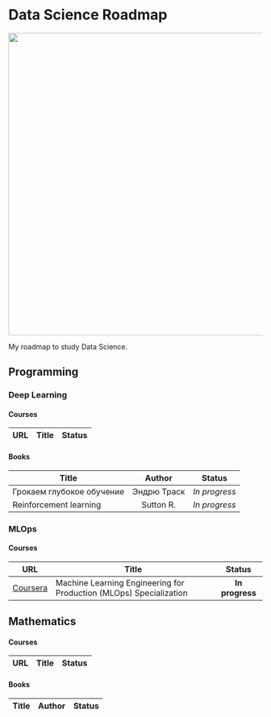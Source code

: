 # Data Science Roadmap

<p align="center"> 
<img src="https://imgs.xkcd.com/comics/machine_learning.png" width="600">
</p>

My roadmap to study Data Science.

## Programming


### Deep Learning
#### Courses
| URL | Title | Status |
| :---: | --- | :---: |

#### Books
| Title | Author | Status |
| --- | :---: | :---: |
| Грокаем глубокое обучение | Эндрю Траск | *In progress* |
| Reinforcement learning | Sutton R. | *In progress* |

### MLOps
#### Courses
| URL | Title | Status |
| :---: | --- | :---: |
| [Coursera](https://www.coursera.org/specializations/machine-learning-engineering-for-production-mlops) | Machine Learning Engineering for Production (MLOps) Specialization | **In progress** |


## Mathematics
#### Courses
| URL | Title | Status |
| :---: | --- | :---: |
#### Books
| Title | Author | Status |
| --- | :---: | :---: |


